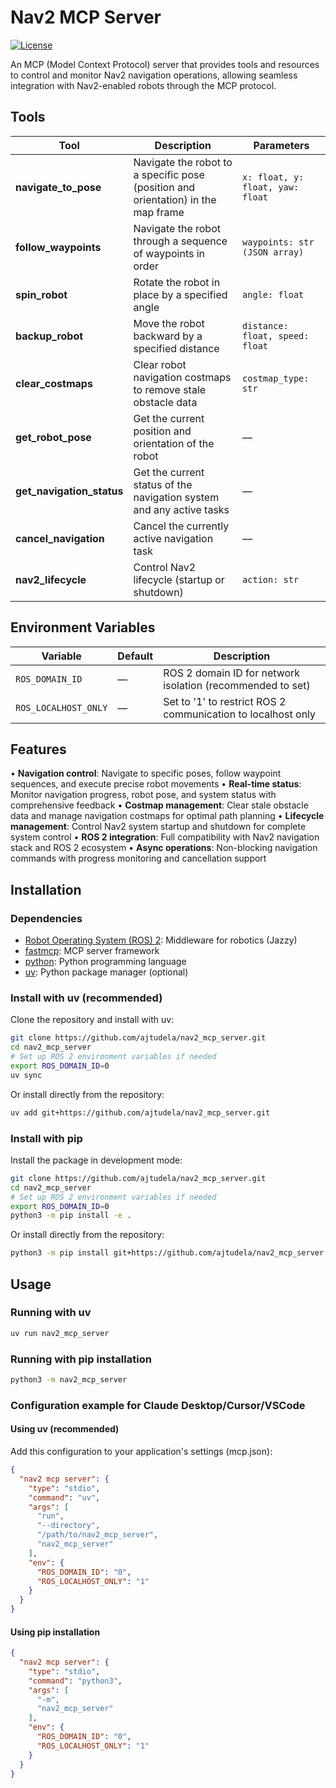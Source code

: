 # Nav2 MCP Server

[![License](https://img.shields.io/github/license/ajtudela/nav2_mcp_server)](https://github.com/ajtudela/nav2_mcp_server/blob/main/LICENSE)

An MCP (Model Context Protocol) server that provides tools and resources to control and monitor Nav2 navigation operations, allowing seamless integration with Nav2-enabled robots through the MCP protocol.

## Tools

| Tool                      | Description                                                                       | Parameters                       |
| ------------------------- | --------------------------------------------------------------------------------- | -------------------------------- |
| **navigate_to_pose**      | Navigate the robot to a specific pose (position and orientation) in the map frame | `x: float, y: float, yaw: float` |
| **follow_waypoints**      | Navigate the robot through a sequence of waypoints in order                       | `waypoints: str (JSON array)`    |
| **spin_robot**            | Rotate the robot in place by a specified angle                                    | `angle: float`                   |
| **backup_robot**          | Move the robot backward by a specified distance                                   | `distance: float, speed: float`  |
| **clear_costmaps**        | Clear robot navigation costmaps to remove stale obstacle data                     | `costmap_type: str`              |
| **get_robot_pose**        | Get the current position and orientation of the robot                             | —                                |
| **get_navigation_status** | Get the current status of the navigation system and any active tasks              | —                                |
| **cancel_navigation**     | Cancel the currently active navigation task                                       | —                                |
| **nav2_lifecycle**        | Control Nav2 lifecycle (startup or shutdown)                                      | `action: str`                    |

## Environment Variables

| Variable             | Default | Description                                                  |
| -------------------- | ------- | ------------------------------------------------------------ |
| `ROS_DOMAIN_ID`      | —       | ROS 2 domain ID for network isolation (recommended to set)   |
| `ROS_LOCALHOST_ONLY` | —       | Set to '1' to restrict ROS 2 communication to localhost only |

## Features

• **Navigation control**: Navigate to specific poses, follow waypoint sequences, and execute precise robot movements
• **Real-time status**: Monitor navigation progress, robot pose, and system status with comprehensive feedback
• **Costmap management**: Clear stale obstacle data and manage navigation costmaps for optimal path planning
• **Lifecycle management**: Control Nav2 system startup and shutdown for complete system control
• **ROS 2 integration**: Full compatibility with Nav2 navigation stack and ROS 2 ecosystem
• **Async operations**: Non-blocking navigation commands with progress monitoring and cancellation support

## Installation

### Dependencies

- [Robot Operating System (ROS) 2](https://docs.ros.org/en/jazzy/): Middleware for robotics (Jazzy)
- [fastmcp](https://github.com/jlowin/fastmcp): MCP server framework
- [python](https://www.python.org/): Python programming language
- [uv](https://github.com/astral-sh/uv): Python package manager (optional)


### Install with uv (recommended)

Clone the repository and install with uv:

```bash
git clone https://github.com/ajtudela/nav2_mcp_server.git
cd nav2_mcp_server
# Set up ROS 2 environment variables if needed
export ROS_DOMAIN_ID=0
uv sync
```

Or install directly from the repository:

```bash
uv add git+https://github.com/ajtudela/nav2_mcp_server.git
```

### Install with pip

Install the package in development mode:

```bash
git clone https://github.com/ajtudela/nav2_mcp_server.git
cd nav2_mcp_server
# Set up ROS 2 environment variables if needed
export ROS_DOMAIN_ID=0
python3 -m pip install -e .
```

Or install directly from the repository:

```bash
python3 -m pip install git+https://github.com/ajtudela/nav2_mcp_server.git
```

## Usage

### Running with uv

```bash
uv run nav2_mcp_server
```

### Running with pip installation

```bash
python3 -m nav2_mcp_server
```

### Configuration example for Claude Desktop/Cursor/VSCode

#### Using uv (recommended)

Add this configuration to your application's settings (mcp.json):

```json
{
  "nav2 mcp server": {
    "type": "stdio",
    "command": "uv",
    "args": [
      "run",
      "--directory",
      "/path/to/nav2_mcp_server",
      "nav2_mcp_server"
    ],
    "env": {
      "ROS_DOMAIN_ID": "0",
      "ROS_LOCALHOST_ONLY": "1"
    }
  }
}
```

#### Using pip installation

```json
{
  "nav2 mcp server": {
    "type": "stdio",
    "command": "python3",
    "args": [
      "-m",
      "nav2_mcp_server"
    ],
    "env": {
      "ROS_DOMAIN_ID": "0",
      "ROS_LOCALHOST_ONLY": "1"
    }
  }
}
```
